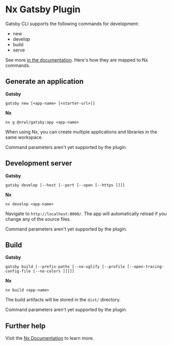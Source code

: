 # Nx Gatsby Plugin

Gatsby CLI supports the following commands for development:

* new
* develop
* build
* serve

See more [in the documentation](https://www.gatsbyjs.org/docs/gatsby-cli/). Here's how they are mapped to Nx commands.

## Generate an application

**Gatsby**

```
gatsby new [<app-name> [<starter-url>]]
```

**Nx**

```
nx g @nrwl/gatsby:app <app-name>
```

When using Nx, you can create multiple applications and libraries in the same workspace.

Command parameters aren't yet supported by the plugin.

## Development server

**Gatsby**

```
gatsby develop [--host [--port [--open [--https ]]]]
```

**Nx**

```
nx develop <app-name>
```

Navigate to `http://localhost:8000/`. The app will automatically reload if you change any of the source files.

Command parameters aren't yet supported by the plugin.

## Build

**Gatsby**

```
gatsby build [--prefix-paths [--no-uglify [--profile [--open-tracing-config-file [--no-colors ]]]]]
```

**Nx**

```
nx build <app-name>
```

The build artifacts will be stored in the `dist/` directory.

Command parameters aren't yet supported by the plugin.

## Further help

Visit the [Nx Documentation](https://nx.dev) to learn more.
